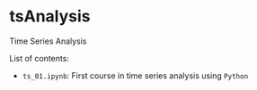 # tsAnalysis
Time Series Analysis

List of contents:
* `ts_01.ipynb`: First course in time series analysis using `Python`

